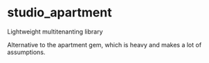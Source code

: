 # studio_apartment
Lightweight multitenanting library

Alternative to the apartment gem, which is heavy and makes a lot of assumptions.
